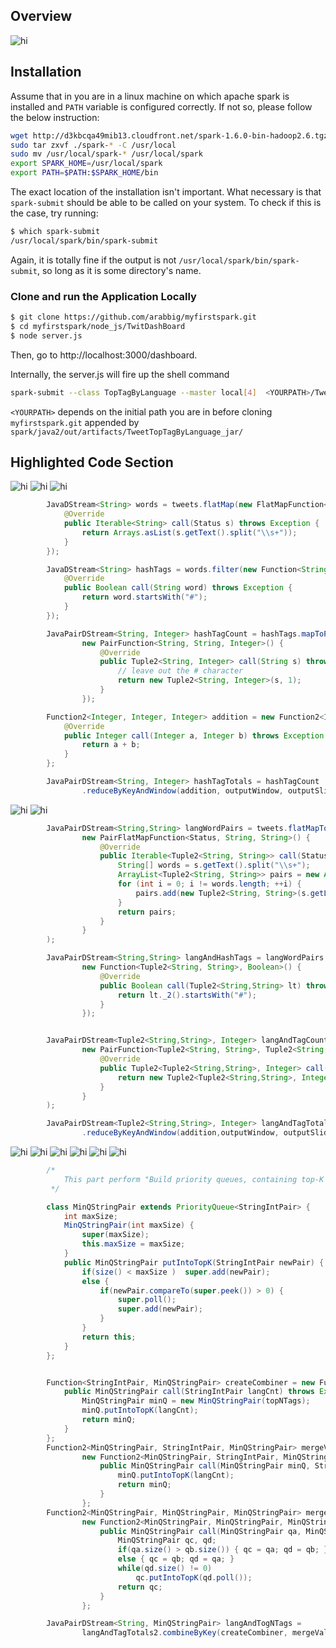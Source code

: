 ## Overview
![hi][slide0]
## Installation
Assume that in you are in a linux machine on which apache spark is installed and `PATH` variable is configured correctly. If not so, please follow the below instruction:
```sh
wget http://d3kbcqa49mib13.cloudfront.net/spark-1.6.0-bin-hadoop2.6.tgz -P .
sudo tar zxvf ./spark-* -C /usr/local
sudo mv /usr/local/spark-* /usr/local/spark
export SPARK_HOME=/usr/local/spark
export PATH=$PATH:$SPARK_HOME/bin
```
The exact location of the installation isn't important. What necessary is that `spark-submit` should be able to be called on your system. To check if this is the case, try running:
```sh
$ which spark-submit
/usr/local/spark/bin/spark-submit
```
Again, it is totally fine if the output is not `/usr/local/spark/bin/spark-submit`, so long as it is some directory's name.

### Clone and run the Application Locally
```sh
$ git clone https://github.com/arabbig/myfirstspark.git
$ cd myfirstspark/node_js/TwitDashBoard
$ node server.js
```

Then, go to http://localhost:3000/dashboard.

Internally, the server.js will fire up the shell command
```sh
spark-submit --class TopTagByLanguage --master local[4]  <YOURPATH>/TweetTopTagByLanguage.jar
```

`<YOURPATH>` depends on the initial path you are in before cloning `myfirstspark.git` appended by `spark/java2/out/artifacts/TweetTopTagByLanguage_jar/`


## Highlighted Code Section


![hi][slide1]
![hi][slide2]
![hi][slide3]
```java
        JavaDStream<String> words = tweets.flatMap(new FlatMapFunction<Status, String>() {
            @Override
            public Iterable<String> call(Status s) throws Exception {
                return Arrays.asList(s.getText().split("\\s+"));
            }
        });

        JavaDStream<String> hashTags = words.filter(new Function<String, Boolean>()  {
            @Override
            public Boolean call(String word) throws Exception {
                return word.startsWith("#");
            }
        });

        JavaPairDStream<String, Integer> hashTagCount = hashTags.mapToPair(
                new PairFunction<String, String, Integer>() {
                    @Override
                    public Tuple2<String, Integer> call(String s) throws Exception {
                        // leave out the # character
                        return new Tuple2<String, Integer>(s, 1);
                    }
                });

        Function2<Integer, Integer, Integer> addition = new Function2<Integer, Integer, Integer>()  {
            @Override
            public Integer call(Integer a, Integer b) throws Exception {
                return a + b;
            }
        };

        JavaPairDStream<String, Integer> hashTagTotals = hashTagCount
                .reduceByKeyAndWindow(addition, outputWindow, outputSlide);
```
![hi][slide4]
![hi][slide5]
```java
        JavaPairDStream<String,String> langWordPairs = tweets.flatMapToPair(
                new PairFlatMapFunction<Status, String, String>() {
                    @Override
                    public Iterable<Tuple2<String, String>> call(Status s) throws Exception {
                        String[] words = s.getText().split("\\s+");
                        ArrayList<Tuple2<String, String>> pairs = new ArrayList<Tuple2<String, String>>(words.length);
                        for (int i = 0; i != words.length; ++i) {
                            pairs.add(new Tuple2<String, String>(s.getLang(), words[i]));
                        }
                        return pairs;
                    }
                }
        );

        JavaPairDStream<String,String> langAndHashTags = langWordPairs.filter(
                new Function<Tuple2<String, String>, Boolean>() {
                    @Override
                    public Boolean call(Tuple2<String,String> lt) throws Exception {
                        return lt._2().startsWith("#");
                    }
                });


        JavaPairDStream<Tuple2<String,String>, Integer> langAndTagCounts = langAndHashTags.mapToPair(
                new PairFunction<Tuple2<String, String>, Tuple2<String,String>, Integer>(){
                    @Override
                    public Tuple2<Tuple2<String,String>, Integer> call(Tuple2<String, String> lt) throws Exception {
                        return new Tuple2<Tuple2<String,String>, Integer>(lt, 1);
                    }
                }
        );

        JavaPairDStream<Tuple2<String,String>, Integer> langAndTagTotals = langAndTagCounts
                .reduceByKeyAndWindow(addition,outputWindow, outputSlide);
```
![hi][slide6]
![hi][slide7]
![hi][slide8]
![hi][slide9]
![hi][slide10]
![hi][slide11]
```java
        /*
            This part perform "Build priority queues, containing top-K hash tags, indexed by language"
         */

        class MinQStringPair extends PriorityQueue<StringIntPair> {
            int maxSize;
            MinQStringPair(int maxSize) {
                super(maxSize);
                this.maxSize = maxSize;
            }
            public MinQStringPair putIntoTopK(StringIntPair newPair) {
                if(size() < maxSize )  super.add(newPair);
                else {
                    if(newPair.compareTo(super.peek()) > 0) {
                        super.poll();
                        super.add(newPair);
                    }
                }
                return this;
            }
        };


        Function<StringIntPair, MinQStringPair> createCombiner = new Function<StringIntPair, MinQStringPair>() {
            public MinQStringPair call(StringIntPair langCnt) throws Exception{
                MinQStringPair minQ = new MinQStringPair(topNTags);
                minQ.putIntoTopK(langCnt);
                return minQ;
            }
        };
        Function2<MinQStringPair, StringIntPair, MinQStringPair> mergeValue =
                new Function2<MinQStringPair, StringIntPair, MinQStringPair>() {
                    public MinQStringPair call(MinQStringPair minQ, StringIntPair langCnt) throws Exception {
                        minQ.putIntoTopK(langCnt);
                        return minQ;
                    }
                };
        Function2<MinQStringPair, MinQStringPair, MinQStringPair> mergeCombiners =
                new Function2<MinQStringPair, MinQStringPair, MinQStringPair>() {
                    public MinQStringPair call(MinQStringPair qa, MinQStringPair qb) throws Exception {
                        MinQStringPair qc, qd;
                        if(qa.size() > qb.size()) { qc = qa; qd = qb; }
                        else { qc = qb; qd = qa; }
                        while(qd.size() != 0)
                            qc.putIntoTopK(qd.poll());
                        return qc;
                    }
                };

        JavaPairDStream<String, MinQStringPair> langAndTogNTags =
                langAndTagTotals2.combineByKey(createCombiner, mergeValue, mergeCombiners, new HashPartitioner(4), true);
```
[slide0]: http://arabbig.github.io/myfirstspark/slide/MyFirstSparkSlide.000.jpg "Fig 0"
[slide1]: http://arabbig.github.io/myfirstspark/slide/MyFirstSparkSlide.001.jpg "Fig 1"
[slide2]: http://arabbig.github.io/myfirstspark/slide/MyFirstSparkSlide.002.jpg "Fig 2"
[slide3]: http://arabbig.github.io/myfirstspark/slide/MyFirstSparkSlide.003.jpg "Fig 3"
[slide4]: http://arabbig.github.io/myfirstspark/slide/MyFirstSparkSlide.004.jpg "Fig 4"
[slide5]: http://arabbig.github.io/myfirstspark/slide/MyFirstSparkSlide.005.jpg "Fig 5"
[slide6]: http://arabbig.github.io/myfirstspark/slide/MyFirstSparkSlide.006.jpg "Fig 6"
[slide7]: http://arabbig.github.io/myfirstspark/slide/MyFirstSparkSlide.007.jpg "Fig 7"
[slide8]: http://arabbig.github.io/myfirstspark/slide/MyFirstSparkSlide.008.jpg "Fig 8"
[slide9]: http://arabbig.github.io/myfirstspark/slide/MyFirstSparkSlide.009.jpg "Fig 9"
[slide10]: http://arabbig.github.io/myfirstspark/slide/MyFirstSparkSlide.010.jpg "Fig 10"
[slide11]: http://arabbig.github.io/myfirstspark/slide/MyFirstSparkSlide.011.jpg "Fig 11"

